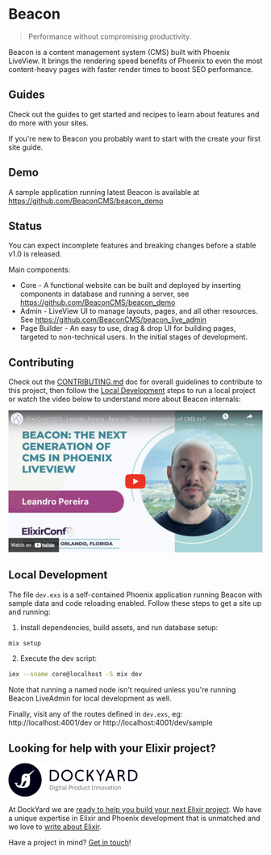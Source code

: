 # Beacon

> Performance without compromising productivity.

Beacon is a content management system (CMS) built with Phoenix LiveView. It brings the rendering speed benefits of Phoenix to even the most content-heavy pages with faster render times to boost SEO performance.

## Guides

Check out the guides to get started and recipes to learn about features and do more with your sites.

If you're new to Beacon you probably want to start with the create your first site guide.

## Demo

A sample application running latest Beacon is available at https://github.com/BeaconCMS/beacon_demo

## Status

You can expect incomplete features and breaking changes before a stable v1.0 is released.

Main components:
- Core - A functional website can be built and deployed by inserting components in database and running a server, see https://github.com/BeaconCMS/beacon_demo
- Admin - LiveView UI to manage layouts, pages, and all other resources. See https://github.com/BeaconCMS/beacon_live_admin
- Page Builder - An easy to use, drag & drop UI for building pages, targeted to non-technical users. In the initial stages of development.

## Contributing

Check out the [CONTRIBUTING.md](https://github.com/BeaconCMS/beacon/blob/main/CONTRIBUTING.md) doc for overall guidelines to contribute to this project,
then follow the [Local Development](https://github.com/BeaconCMS/beacon#local-development) steps to run a local project or watch the video below to understand more
about Beacon internals:

<a href="https://www.youtube.com/watch?v=5jk0fIJOFuc">
  <img src="https://raw.githubusercontent.com/BeaconCMS/beacon/main/assets/images/youtube_card.png" width="512" alt="YouTube card - ElixirConf 2023 - Leandro Pereira - Beacon: The next generation of CMS in Phoenix LiveView">
</a>

## Local Development

The file `dev.exs` is a self-contained Phoenix application running Beacon with sample data and code reloading enabled. Follow these steps to get a site up and running:

1. Install dependencies, build assets, and run database setup:

```sh
mix setup
```

2. Execute the dev script:

```sh
iex --sname core@localhost -S mix dev
```

Note that running a named node isn't required unless you're running Beacon LiveAdmin for local development as well.

Finally, visit any of the routes defined in `dev.exs`, eg: http://localhost:4001/dev or http://localhost:4001/dev/sample

## Looking for help with your Elixir project?

<img src="assets/images/dockyard.png" width="256" alt="DockYard logo">

At DockYard we are [ready to help you build your next Elixir project](https://dockyard.com/phoenix-consulting).
We have a unique expertise in Elixir and Phoenix development that is unmatched and we love to [write about Elixir](https://dockyard.com/blog/categories/elixir).

Have a project in mind? [Get in touch](https://dockyard.com/contact/hire-us)!
